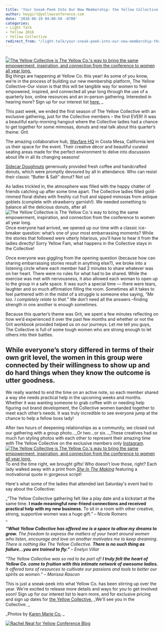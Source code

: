 ```yaml
---
title: 'Your Sneak-Peek Into Our New Membership: the Yellow Collective'
author: heygirl@yellowconference.com
date: '2016-06-19 04:00:58 -0700'
categories:
- Light Talk
- Yellow 2016
- Yellow Collective
redirect_from: "/light-talk/your-sneak-peek-into-our-new-membership-the-yellow-collective/"
---
```


_[  
](https://s3.amazonaws.com/yellow-files/blog/2016/06/Author_Template.jpg)[![The Yellow Collective is The Yellow Co.'s way to bring the same empowerment, inspiration, and connection from the conference to women all year long. ](https://s3.amazonaws.com/yellow-files/blog/2016/06/untitled-128-of-1234.jpg)](https://s3.amazonaws.com/yellow-files/blog/2016/06/untitled-128-of-1234.jpg)Big things are happening at Yellow Co. this year! As some of you know, we’re in the process of building our new membership platform, The Yellow Collective-Our vision is that this will be tangible way for women to feel empowered, inspired, and connected all year long through the use of a quarterly box, online resources and an in-person gathering. Interested in hearing more? Sign up for our interest list [here.](http://yellowconference.us3.list-manage.com/subscribe?u=3f8e45f74e0653e404965e2ef&id=e811fb1a74) _

This past week, we ended the first season of The Yellow Collective with an exclusive gathering, just for the Collective members – the first EVER! It was a beautiful early-morning hangout where the Collective ladies had a chance to get together for some mimosas, donuts and real talk about this quarter’s theme: _Grit._

The amazing collaborative hub, [Wayfare HQ](https://wayfare.io/) in Costa Mesa, California lent us their space for the event. Their creative décor and beautiful curated seating areas made for the perfect environment to delve into discussion about life in all its changing seasons!

[Sidecar Doughnuts](http://www.sidecardoughnuts.com/) generously provided fresh coffee and handcrafted donuts, which were promptly devoured by all in attendance. Who can resist their classic “Butter & Salt” donut? Not us!

As ladies trickled in, the atmosphere was filled with the happy chatter of friends catching up after some time apart. The Collective ladies filled gold-rimmed floral dishes with freshly cut fruit and sipped mimosas from antique goblets (complete with strawberry garnish!). We needed something to balance all the delicious donuts, after all![![The Yellow Collective is The Yellow Co.'s way to bring the same empowerment, inspiration, and connection from the conference to women all year long. ](https://s3.amazonaws.com/yellow-files/blog/2016/06/untitled-194-of-1234.jpg)](https://s3.amazonaws.com/yellow-files/blog/2016/06/untitled-194-of-1234.jpg)Once everyone had arrived, we opened up our time with a classic ice-breaker question: what’s one of your most embarrassing moments? While the stories that followed were utterly hilarious, you’ll have to hear it from the ladies directly! Sorry Yellow Fam, what happens in the Collective stays in the Collective!

Once everyone was giggling from the opening question (because how can sharing embarrassing stories result in anything else?), we broke into a listening circle where each member had 2 minutes to share whatever was on her heart. There were no rules for what had to be shared. While the exercise was met with nervousness, it also allowed each woman to open up to the group in a safe space. It was such a special time — there were tears, laughter and so much affirmation filling the room. Sometimes all it takes to feel partnered with in the midst of a struggle is someone else saying, _“Me too. I completely relate to that.”_ We don’t need all the answers –finding strength in one another is enough sometimes.

Because this quarter’s theme was Grit, we spent a few minutes reflecting on how we’d experienced it over the past few months and whether or not the Grit workbook provided helped us on our journeys. Let me tell you guys, The Collective is full of some tough women who are strong enough to let others into their battles.

## While everyone’s story differed in terms of their own grit level, the women in this group were connected by their willingness to show up and do hard things when they know the outcome is utter goodness.

We really wanted to end the time on an active note, so each member shared a way she needs practical help in the upcoming weeks and months. Whether it was wanting someone to grab coffee with or needing help figuring out brand development, the Collective women banded together to meet each other’s needs. It was truly incredible to see everyone jump at the chance to help a fellow boss lady!

After two hours of deepening relationships as a community, we closed out our gathering with a group photo..._Or two…or six…_These creatives had so much fun styling photos with each other to represent their amazing time with The Yellow Collective on the exclusive members only [Instagram](https://www.instagram.com/theyellowcollective/). [![The Yellow Collective is The Yellow Co.'s way to bring the same empowerment, inspiration, and connection from the conference to women all year long. ](https://s3.amazonaws.com/yellow-files/blog/2016/06/untitled-131-of-1234.jpg)](https://s3.amazonaws.com/yellow-files/blog/2016/06/untitled-131-of-1234.jpg)To end the time right, we brought gifts! Who doesn’t love those, right? Each lady walked away with a print from _[She In The Making](http://sheinthemaking.com/)_ featuring a motivational quote in gorgeous script!

Here's what some of the ladies that attended last Saturday's event had to say about the Collective:

_“The Yellow Collective gathering felt like a play date and a kickstart at the same time. **I made meaningful new-friend connections and received practical help with my new business.** To sit in a room with other creative, strong, supportive women was a huge gift.” – Nicole Romero  
_

_**“What Yellow Collective has offered me is a space to allow my dreams to grow.** The freedom to express the matters of your heart around women who listen, encourage and love on another motivates me to keep dreaming. There is nothing like The Yellow Collective. **There is no such thing as failure…you are trained to fly.”** – Enelyn Villar_

_“The Yellow Collective was so rad to be part of! **I truly felt the heart of Yellow Co. come to fruition with this intimate network of awesome ladies.** It offered tons of resources to cultivate our passions and tools to better our spirits as women.” – Marissa Rascon_

This is just a sneak-peek into what Yellow Co. has been stirring up over the year. We're excited to release more details and ways for you to get involved soon! Sign up for our interest list to learn more, and for exclusive pricing and sign up dates for [the Yellow Collective.](http://yellowconference.us3.list-manage.com/subscribe?u=3f8e45f74e0653e404965e2ef&id=e811fb1a74) _We'll see you in the Collective. _

_Photos by [Karen Marie Co.](http://karenmarieco.com/) _

[![Rachel Neal for Yellow Conference Blog](https://s3.amazonaws.com/yellow-files/blog/2016/06/Author_Template.jpg)](http://yellowconference.us3.list-manage.com/subscribe?u=3f8e45f74e0653e404965e2ef&id=e811fb1a74)
